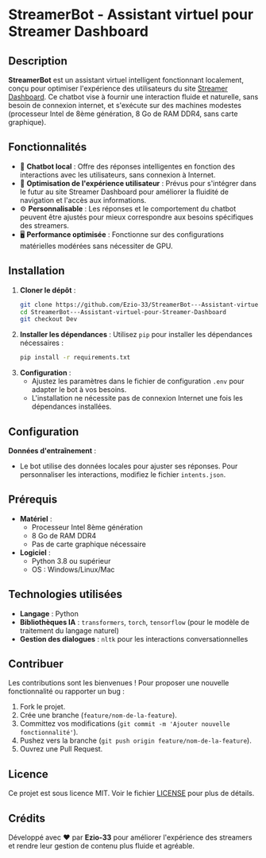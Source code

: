 # StreamerBot - Assistant virtuel pour Streamer Dashboard

## Description

**StreamerBot** est un assistant virtuel intelligent fonctionnant localement, conçu pour optimiser l'expérience des utilisateurs du site [Streamer Dashboard](https://streamer-dashboard.ailicia.live/signup?via=ref-ezio_33). Ce chatbot vise à fournir une interaction fluide et naturelle, sans besoin de connexion internet, et s'exécute sur des machines modestes (processeur Intel de 8ème génération, 8 Go de RAM DDR4, sans carte graphique).

## Fonctionnalités

- 💬 **Chatbot local** : Offre des réponses intelligentes en fonction des interactions avec les utilisateurs, sans connexion à Internet.
- 🚀 **Optimisation de l'expérience utilisateur** : Prévus pour s'intégrer dans le futur au site Streamer Dashboard pour améliorer la fluidité de navigation et l'accès aux informations.
- ⚙️ **Personnalisable** : Les réponses et le comportement du chatbot peuvent être ajustés pour mieux correspondre aux besoins spécifiques des streamers.
- 🖥️ **Performance optimisée** : Fonctionne sur des configurations matérielles modérées sans nécessiter de GPU.

## Installation

1. **Cloner le dépôt** :
   ```bash
   git clone https://github.com/Ezio-33/StreamerBot---Assistant-virtuel-pour-Streamer-Dashboard.git
   cd StreamerBot---Assistant-virtuel-pour-Streamer-Dashboard
   git checkout Dev
   ```
2. **Installer les dépendances** :
   Utilisez `pip` pour installer les dépendances nécessaires :
   ```bash
   pip install -r requirements.txt
   ```
3. **Configuration** :
   - Ajustez les paramètres dans le fichier de configuration `.env` pour adapter le bot à vos besoins.
   - L'installation ne nécessite pas de connexion Internet une fois les dépendances installées.

## Configuration

**Données d'entraînement** :

- Le bot utilise des données locales pour ajuster ses réponses. Pour personnaliser les interactions, modifiez le fichier `intents.json`.

## Prérequis

- **Matériel** :
  - Processeur Intel 8ème génération
  - 8 Go de RAM DDR4
  - Pas de carte graphique nécessaire
- **Logiciel** :
  - Python 3.8 ou supérieur
  - OS : Windows/Linux/Mac

## Technologies utilisées

- **Langage** : Python
- **Bibliothèques IA** : `transformers`, `torch`, `tensorflow` (pour le modèle de traitement du langage naturel)
- **Gestion des dialogues** : `nltk` pour les interactions conversationnelles

## Contribuer

Les contributions sont les bienvenues ! Pour proposer une nouvelle fonctionnalité ou rapporter un bug :

1. Fork le projet.
2. Crée une branche (`feature/nom-de-la-feature`).
3. Committez vos modifications (`git commit -m 'Ajouter nouvelle fonctionnalité'`).
4. Pushez vers la branche (`git push origin feature/nom-de-la-feature`).
5. Ouvrez une Pull Request.

## Licence

Ce projet est sous licence MIT. Voir le fichier [LICENSE](LICENSE) pour plus de détails.

## Crédits

Développé avec ❤️ par **Ezio-33** pour améliorer l'expérience des streamers et rendre leur gestion de contenu plus fluide et agréable.
